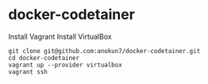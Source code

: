 # docker-codetainer

Install Vagrant
Install VirtualBox
```
git clone git@github.com:anokun7/docker-codetainer.git
cd docker-codetainer
vagrant up --provider virtualbox
vagrant ssh
```
